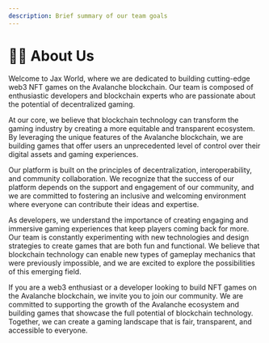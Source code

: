 ```yaml
---
description: Brief summary of our team goals
---
```


# 👨💼 About Us

Welcome to Jax World, where we are dedicated to building cutting-edge web3 NFT games on the Avalanche blockchain. Our team is composed of enthusiastic developers and blockchain experts who are passionate about the potential of decentralized gaming.

At our core, we believe that blockchain technology can transform the gaming industry by creating a more equitable and transparent ecosystem. By leveraging the unique features of the Avalanche blockchain, we are building games that offer users an unprecedented level of control over their digital assets and gaming experiences.

Our platform is built on the principles of decentralization, interoperability, and community collaboration. We recognize that the success of our platform depends on the support and engagement of our community, and we are committed to fostering an inclusive and welcoming environment where everyone can contribute their ideas and expertise.

As developers, we understand the importance of creating engaging and immersive gaming experiences that keep players coming back for more. Our team is constantly experimenting with new technologies and design strategies to create games that are both fun and functional. We believe that blockchain technology can enable new types of gameplay mechanics that were previously impossible, and we are excited to explore the possibilities of this emerging field.

If you are a web3 enthusiast or a developer looking to build NFT games on the Avalanche blockchain, we invite you to join our community. We are committed to supporting the growth of the Avalanche ecosystem and building games that showcase the full potential of blockchain technology. Together, we can create a gaming landscape that is fair, transparent, and accessible to everyone.

